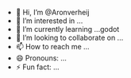 - 👋 Hi, I’m @Aronverheij
- 👀 I’m interested in ...
- 🌱 I’m currently learning ...godot  
- 💞️ I’m looking to collaborate on ...
- 📫 How to reach me ...
- 😄 Pronouns: ...
- ⚡ Fun fact: ...

<!---
Aronverheij/Aronverheij is a ✨ special ✨ repository because its `README.md` (this file) appears on your GitHub profile.
You can click the Preview link to take a look at your changes.
--->
